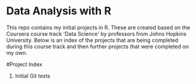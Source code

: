Data Analysis with R
===============

This repo contains my initial projects in R. These are created based on the Coursera course track 'Data Science' by professors from Johns Hopkins University. Below is an index of the projects that are being completed during this course track and then further projects that were completed on my own.

#Project Index
1. Initial Git tests
